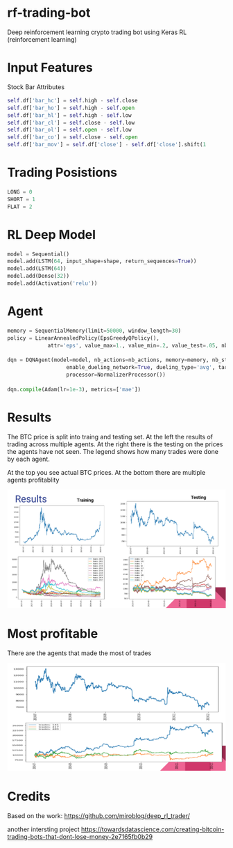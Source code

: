 # rf-trading-bot
Deep reinforcement learning crypto trading bot using Keras RL (reinforcement learning)

# Input Features
Stock Bar Attributes
```python
self.df['bar_hc'] = self.high - self.close
self.df['bar_ho'] = self.high - self.open
self.df['bar_hl'] = self.high - self.low
self.df['bar_cl'] = self.close - self.low
self.df['bar_ol'] = self.open - self.low
self.df['bar_co'] = self.close - self.open
self.df['bar_mov'] = self.df['close'] - self.df['close'].shift(1
```

# Trading Posistions
```python
LONG = 0
SHORT = 1
FLAT = 2
```

# RL Deep Model
```python
model = Sequential()
model.add(LSTM(64, input_shape=shape, return_sequences=True))
model.add(LSTM(64))
model.add(Dense(32))
model.add(Activation('relu')) 
```

# Agent

```python
memory = SequentialMemory(limit=50000, window_length=30)
policy = LinearAnnealedPolicy(EpsGreedyQPolicy(),
             attr='eps', value_max=1., value_min=.2, value_test=.05, nb_steps=3000)

dqn = DQNAgent(model=model, nb_actions=nb_actions, memory=memory, nb_steps_warmup=200,
                   enable_dueling_network=True, dueling_type='avg', target_model_update=1e-2, policy=policy,
                   processor=NormalizerProcessor())

dqn.compile(Adam(lr=1e-3), metrics=['mae'])
```

# Results
The BTC price is split into traing and testing set. At the left the results of trading across 
multiple agents. At the right there is the testing on the prices the agents have not seen. The legend shows how many trades were done by each agent.

At the top you see actual BTC prices.
At the bottom there are multiple agents profitablity

![Training and Testing](/images/best_trading_agents.png)

# Most profitable 
There are the agents that made the most of trades

![Training and Testing](/images/trading_agents.png)
# Credits
Based on the work: https://github.com/miroblog/deep_rl_trader/

another intersting project 
https://towardsdatascience.com/creating-bitcoin-trading-bots-that-dont-lose-money-2e7165fb0b29
